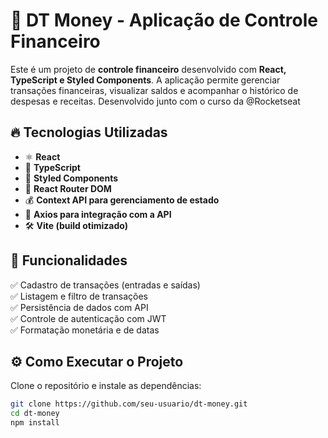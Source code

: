 # 🚀 DT Money - Aplicação de Controle Financeiro

Este é um projeto de **controle financeiro** desenvolvido com **React, TypeScript e Styled Components**. A aplicação permite gerenciar transações financeiras, visualizar saldos e acompanhar o histórico de despesas e receitas. Desenvolvido junto com o curso da @Rocketseat

## 🔥 Tecnologias Utilizadas

- ⚛ **React**
- 📝 **TypeScript**
- 💅 **Styled Components**
- 🔗 **React Router DOM**
- 💰 **Context API para gerenciamento de estado**
- 📡 **Axios para integração com a API**
- 🛠 **Vite (build otimizado)**

## 🎯 Funcionalidades

✅ Cadastro de transações (entradas e saídas)  
✅ Listagem e filtro de transações  
✅ Persistência de dados com API  
✅ Controle de autenticação com JWT  
✅ Formatação monetária e de datas  

## ⚙️ Como Executar o Projeto

Clone o repositório e instale as dependências:

```sh
git clone https://github.com/seu-usuario/dt-money.git
cd dt-money
npm install
